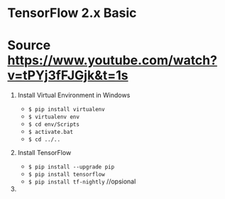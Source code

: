 # TensorFlow 2.x Basic

# Source https://www.youtube.com/watch?v=tPYj3fFJGjk&t=1s


1. Install Virtual Environment in Windows
    - `$ pip install virtualenv`
    - `$ virtualenv env`
    - `$ cd env/Scripts`
    - `$ activate.bat`
    - `$ cd ../..`

2. Install TensorFlow
   - `$ pip install --upgrade pip`
   - `$ pip install tensorflow`
   - `$ pip install tf-nightly` //opsional
3. 
   
